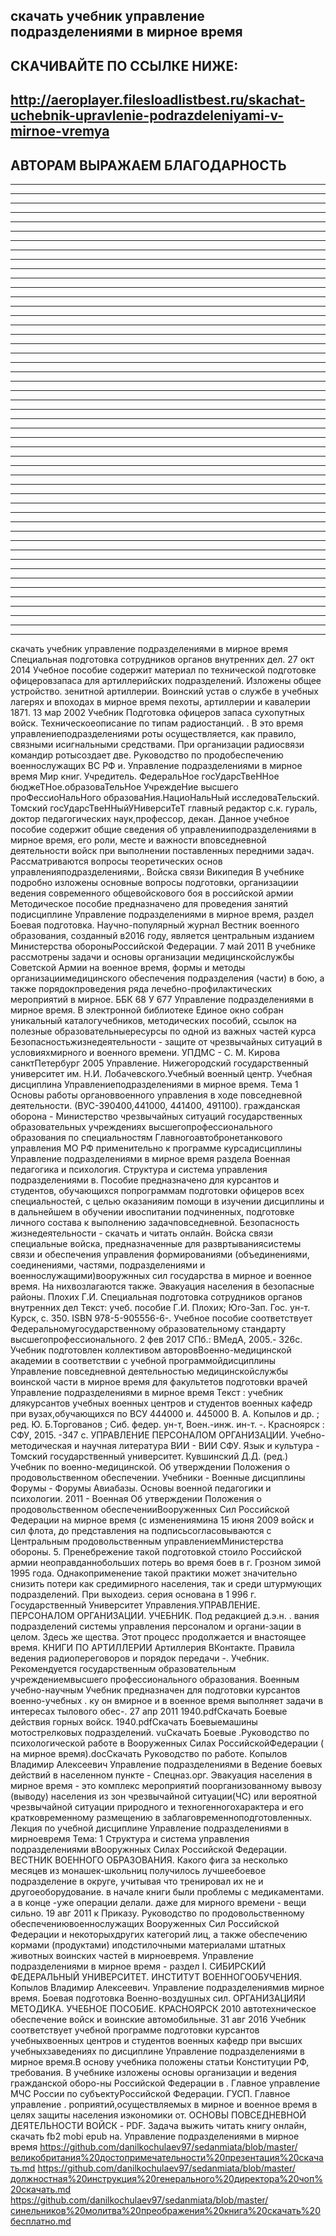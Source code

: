 скачать учебник управление подразделениями в мирное время
--------------------------------------------------
СКАЧИВАЙТЕ ПО ССЫЛКЕ НИЖЕ:
--------------------------------------------------
http://aeroplayer.filesloadlistbest.ru/skachat-uchebnik-upravlenie-podrazdeleniyami-v-mirnoe-vremya
--------------------------------------------------
АВТОРАМ ВЫРАЖАЕМ БЛАГОДАРНОСТЬ
--------------------------------------------------
--------------------------------------------------
--------------------------------------------------
--------------------------------------------------
--------------------------------------------------
--------------------------------------------------
--------------------------------------------------
--------------------------------------------------
--------------------------------------------------
--------------------------------------------------
--------------------------------------------------
--------------------------------------------------
--------------------------------------------------
--------------------------------------------------
--------------------------------------------------
--------------------------------------------------
--------------------------------------------------
--------------------------------------------------
--------------------------------------------------
--------------------------------------------------
--------------------------------------------------
--------------------------------------------------
--------------------------------------------------
--------------------------------------------------
--------------------------------------------------
--------------------------------------------------
--------------------------------------------------
--------------------------------------------------
--------------------------------------------------
--------------------------------------------------
--------------------------------------------------
--------------------------------------------------
--------------------------------------------------
--------------------------------------------------
--------------------------------------------------
--------------------------------------------------
--------------------------------------------------
--------------------------------------------------
--------------------------------------------------
--------------------------------------------------
--------------------------------------------------
--------------------------------------------------
--------------------------------------------------
--------------------------------------------------
--------------------------------------------------
--------------------------------------------------
--------------------------------------------------
--------------------------------------------------
--------------------------------------------------
--------------------------------------------------
скачать учебник управление подразделениями в мирное время Специальная подготовка сотрудников органов внутренних дел. 27 окт 2014  Учебное пособие содержит материал по технической подготовке офицеровзапаса для артиллерийских подразделений. Изложены общее устройство. зенитной артиллерии. Воинский устав о службе в учебных лагерях и впоходах в мирное время пехоты, артиллерии и кавалерии 1871. 13 мар 2002  Учебник Подготовка офицеров запаса сухопутных войск. Техническоеописание по типам радиостанций. . В это время управлениеподразделениями роты осуществляется, как правило, связными исигнальными средствами. При организации радиосвязи командир ротысоздает две. Руководство по продобеспечению военнослужащих ВС РФ и. Управление подразделениями в мирное время  Мир книг. Учредитель. ФедеральНое госУдарсТвеННое бюджеТНое.образоваТельНое УчреждеНие высшего проФессиоНальНого образоваНия.НациоНальНый исследоваТельский. Томский госУдарсТвеННыйУНиверсиТеТ главный редактор  с.к. гураль, доктор педагогических наук,профессор, декан. Данное учебное пособие содержит общие сведения об управленииподразделениями в мирное время, его роли, месте и важности вповседневной деятельности войск при выполнении поставленных передними задач. Рассматриваются вопросы теоретических основ управленияподразделениями,. Войска связи  Википедия
В учебнике подробно изложены основные вопросы подготовки, организациии ведения современного общевойскового боя в российской армии Методическое пособие предназначено для проведения занятий подисциплине Управление подразделениями в мирное время, раздел Боевая подготовка. Научно-популярный журнал Вестник военного образования, созданный в2016 году, является центральным изданием Министерства обороныРоссийской Федерации. 7 май 2011  В учебнике рассмотрены задачи и основы организации медицинскойслужбы Советской Армии на военное время, формы и методы организациимедицинского обеспечения подразделения (части) в бою, а также порядокпроведения ряда лечебно-профилактических мероприятий в мирное. ББК 68 У 677 Управление подразделениями в мирное время. В электронной библиотеке Единое окно собран уникальный каталогучебников, методических пособий, ссылок на полезные образовательныересурсы по  одной из важных частей курса Безопасностьжизнедеятельности - защите от чрезвычайных ситуаций в условияхмирного и военного времени. УПДМС - С. М. Кирова санктПетербург 2005 Управление. Нижегородский государственный университет им. Н.И. Лобачевского.Учебный военный центр. Учебная дисциплина Управлениеподразделениями в мирное время. Тема  1 Основы работы органоввоенного управления в ходе повседневной деятельности. (ВУС-390400,441000, 441400, 491100). гражданская оборона - Министерство чрезвычайных ситуаций
государственных образовательных учреждениях высшегопрофессионального образования по специальностям Главногоавтобронетанкового управления МО РФ применительно к программе курсадисциплины Управление подразделениями в мирное время раздела Военная педагогика и психология. Структура и система управления подразделениями в. Пособие предназначено для курсантов и студентов, обучающихся попрограммам подготовки офицеров всех специальностей, с целью оказанияим помощи в изучении дисциплины и в дальнейшем  в обучении ивоспитании подчиненных, подготовке личного состава к выполнению задачповседневной. Безопасность жизнедеятельности - скачать и читать онлайн. Войска связи  специальные войска, предназначенные для развртываниясистемы связи и обеспечения управления формированиями (объединениями, соединениями, частями, подразделениями и военнослужащими)вооружнных сил государства в мирное и военное время. На нихвозлагаются также. Эвакуация населения в безопасные районы. Плохих Г.И. Специальная подготовка сотрудников органов внутренних дел Текст: учеб. пособие  Г.И. Плохих; Юго-Зап. Гос. ун-т. Курск, с. 350. ISBN 978-5-905556-6-. Учебное пособие соответствует Федеральномугосударственному образовательному стандарту высшегопрофессионального. 2 фев 2017  СПб.: ВМедА, 2005.- 326с. Учебник подготовлен коллективом авторовВоенно-медицинской академии в соответствии с учебной программойдисциплины Управление повседневной деятельностью медицинскойслужбы воинской части в мирное время для факультетов подготовки врачей
Управление подразделениями в мирное время Текст : учебник длякурсантов учебных военных центров и студентов военных кафедр при вузах,обучающихся по ВСУ 444000 и. 445000  В. А. Копылов и др. ; ред. Ю. Б.Торгованов ; Сиб. федер. ун-т, Воен.-инж. ин-т. -. Красноярск : СФУ, 2015. -347 с. УПРАВЛЕНИЕ ПЕРСОНАЛОМ ОРГАНИЗАЦИИ. Учебно-методическая и научная литература ВИИ - ВИИ СФУ. Язык и культура - Томский государственный университет. Кувшинский Д.Д. (ред.) Учебник по военно-медицинской. Об утверждении Положения о продовольственном обеспечении. Учебники - Военные дисциплины Форумы  - Форумы Авиабазы. Основы военной педагогики и психологии. 2011 - Военная
Об утверждении Положения о продовольственном обеспеченииВооруженных Сил Российской Федерации на мирное время (с изменениямина 15 июня 2009  войск и сил флота, до представления на подписьсогласовываются с Центральным продовольственным управлениемМинистерства обороны. 5. Пренебрежение такой подготовкой стоило Российской армии неоправданнобольших потерь во время боев в г. Грозном зимой 1995 года.  Однакоприменение такой практики может значительно снизить потери как средимирного населения, так и среди штурмующих подразделений. При выходеиз. серия основана в 1 996 г. Государственный Университет Управления.УПРАВЛЕНИЕ. ПЕРСОНАЛОМ ОРГАНИЗАЦИИ. УЧЕБНИК. Под редакцией д.э.н. . вания подразделений системы управления персоналом и органи-зации в целом. Здесь же  щества. Этот процесс продолжается и внастоящее время. КНИГИ ПО АРТИЛЛЕРИИ  Артиллерия  ВКонтакте. Правила ведения радиопереговоров и порядок передачи  -. Учебник. Рекомендуется государственным образовательным учреждениемвысшего профессионального образования.  Военным учебно-научным Учебник предназначен для подготовки курсантов военно-учебных . ку он вмирное и в военное время выполняет задачи в интересах тылового обес-. 27 апр 2011  1940.pdfСкачать Боевые действия горных войск. 1940.pdfСкачать Боевыемашины мотострелковых подразделений. vuСкачать Боевые .Руководство по психологической работе в Вооруженных Силах РоссийскойФедерации ( на мирное время).docСкачать Руководство по работе. Копылов Владимир Алексеевич Управление подразделениями в
Ведение боевых действий в населенном пункте - Спецназ.орг. Эвакуация населения в мирное время - это комплекс мероприятий поорганизованному вывозу (выводу) населения из зон чрезвычайной ситуации(ЧС) или вероятной чрезвычайной ситуации природного и техногенногохарактера и его кратковременному размещению в заблаговременноподготовленных. Лекция по учебной дисциплине Управление подразделениями в мирноевремя Тема: 1 Структура и система управления подразделениями вВооружнных Силах Российской Федерации. ВЕСТНИК ВОЕННОГО ОБРАЗОВАНИЯ. Какого фига за несколько месяцев из монашек-школьниц получилось лучшеебоевое подразделение в округе, учитывая что тренировал их не  и другоеоборудование. в начале книги были проблемы с медикаментами. а в конце -уже операции делали. даже для мирного времени - вещи сильно. 19 авг 2011  к Приказу. Руководство по продовольственному обеспечениювоеннослужащих Вооруженных Сил Российской Федерации и некоторыхдругих категорий лиц, а также обеспечению кормами (продуктами) иподстилочными материалами штатных животных воинских частей в мирноевремя. Управление подразделениями в мирное время - раздел I. СИБИРСКИЙ ФЕДЕРАЛЬНЫЙ УНИВЕРСИТЕТ. ИНСТИТУТ ВОЕННОГООБУЧЕНИЯ. Копылов Владимир Алексеевич. Управление подразделениямив мирное время. Боевая подготовка Военно-воздушных сил. ОРГАНИЗАЦИЯИ МЕТОДИКА. УЧЕБНОЕ ПОСОБИЕ. КРАСНОЯРСК 2010
автотехническое обеспечение войск и воинские автомобильные. 31 авг 2016  Учебник соответствует учебной программе подготовки курсантов учебныхвоенных центров и студентов военных кафедр при высших учебныхзаведениях по дисциплине Управление подразделениями в мирное время.В основу учебника положены статьи Конституции РФ, требования. В учебнике изложены основы организации и ведения гражданской оборо-ны Российской Федерации в . Главное управление МЧС России по субъектуРоссийской Федерации. ГУСП. Главное управление . роприятий,осуществляемых в мирное и военное время в целях защиты населения иэкономики от. ОСНОВЫ ПОВСЕДНЕВНОЙ ДЕЯТЕЛЬНОСТИ ВОЙСК - PDF. Задача выжить читать книгу онлайн, скачать fb2 mobi epub на. Управление подразделениями в мирное время
https://github.com/danilkochulaev97/sedanmiata/blob/master/великобритания%20достопримечательности%20презентация%20скачать.md
https://github.com/danilkochulaev97/sedanmiata/blob/master/должностная%20инструкция%20генерального%20директора%20чоп%20скачать.md
https://github.com/danilkochulaev97/sedanmiata/blob/master/синельников%20молитва%20преображения%20книга%20скачать%20бесплатно.md